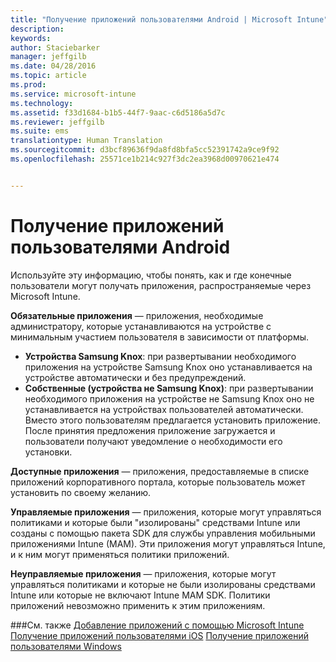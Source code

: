 ```yaml
---
title: "Получение приложений пользователями Android | Microsoft Intune"
description: 
keywords: 
author: Staciebarker
manager: jeffgilb
ms.date: 04/28/2016
ms.topic: article
ms.prod: 
ms.service: microsoft-intune
ms.technology: 
ms.assetid: f33d1684-b1b5-44f7-9aac-c6d5186a5d7c
ms.reviewer: jeffgilb
ms.suite: ems
translationtype: Human Translation
ms.sourcegitcommit: d3bcf89636f9da8fd8bfa5cc52391742a9ce9f92
ms.openlocfilehash: 25571ce1b214c927f3dc2ea3968d00970621e474


---
```



# Получение приложений пользователями Android
Используйте эту информацию, чтобы понять, как и где конечные пользователи могут получать приложения, распространяемые через Microsoft Intune. 

**Обязательные приложения** — приложения, необходимые администратору, которые устанавливаются на устройстве с минимальным участием пользователя в зависимости от платформы.
 
- **Устройства Samsung Knox**: при развертывании необходимого приложения на устройстве Samsung Knox оно устанавливается на устройстве автоматически и без предупреждений.
- **Собственные (устройства не Samsung Knox)**: при развертывании необходимого приложения на устройстве не Samsung Knox оно не устанавливается на устройствах пользователей автоматически. Вместо этого пользователям предлагается установить приложение. После принятия предложения приложение загружается и пользователи получают уведомление о необходимости его установки. 

**Доступные приложения** — приложения, предоставляемые в списке приложений корпоративного портала, которые пользователь может установить по своему желанию.

**Управляемые приложения** — приложения, которые могут управляться политиками и которые были "изолированы" средствами Intune или созданы с помощью пакета SDK для службы управления мобильными приложениями Intune (MAM). Эти приложения могут управляться Intune, и к ним могут применяться политики приложений.

**Неуправляемые приложения** — приложения, которые могут управляться политиками и которые не были изолированы средствами Intune или которые не включают Intune MAM SDK. Политики приложений невозможно применить к этим приложениям.

###См. также
[Добавление приложений с помощью Microsoft Intune](/intune/deploy-use/add-apps)
[Получение приложений пользователями iOS](how-your-ios-users-get-their-apps.md)
[Получение приложений пользователями Windows](how-your-windows-users-get-their-apps.md)


<!--HONumber=Jul16_HO1-->


